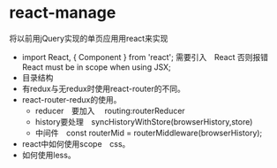 # react-manage
将以前用jQuery实现的单页应用用react来实现


* import React, { Component } from 'react';  需要引入　React
  否则报错　React must be in scope when using JSX;
* 目录结构
* 有redux与无redux时使用react-router的不同。
* react-router-redux的使用。
  * reducer　要加入　 routing:routerReducer
  * history要处理　syncHistoryWithStore(browserHistory,store)
  * 中间件　const routerMid = routerMiddleware(browserHistory);
* react中如何使用scope　css。
* 如何使用less。
